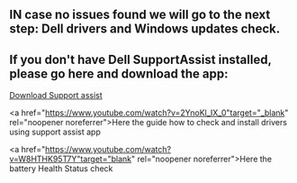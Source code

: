 ## IN case no issues found we will go to the next step: Dell  drivers and Windows updates check.

## If you don't have Dell SupportAssist installed, please go here and download the app:

<a href="https://www.dell.com/support/contents/en-ca/article/product-support/self-support-knowledgebase/software-and-downloads/supportassist" target="_blank" rel="noopener noreferrer">Download Support assist</a>

<a href="https://www.youtube.com/watch?v=2YnoKl_IX_0"target="_blank" rel="noopener noreferrer">Here the guide how to check and install drivers using support assist app</a>

<a href="https://www.youtube.com/watch?v=W8HTHK95T7Y"target="blank" rel="noopener noreferrer">Here the battery Health Status check</a>


